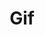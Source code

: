 ---
ee_id: '28'
site: '1'
type: '2'
long_id: 2006-019 Gif
url: 2006-019-handmadegif
title: Gif
year: '2006'
medium: 'Pen on paper. '
commission:
dims:
pitch: "​Gif file written by hand. "
ps: "<p>​Handmade Gif is a Gif file I wrote by hand in binary. This of course is pointless,
  but I chose to do this as an exercise in order to familiarize myself with the basics
  of compression for no reason other then I wondered how it worked. Since Gif was
  the oldest common compression format, I picked it first. And because I was writing
  it by hand I picked a really small and easy one to do, which was a 2 pixel wide
  by 2 pixel high square. Black, White, on top of White, Black. U can see it re-sized
  above (the grey sections are aliasing which are not included in the oriignal, ...
  I swear!, download it and check it out. :) \n<p>Gif Code Explanation\n\n<p>header:
  474946383961\n\n<p>image map size: 0200 0200\n\n<p>global color flag, not sorted,
  1 bit per color, size of color table 2: 80\n\n<p>no background (unused): 00\n\n<p>no
  pixel aspect ratio: 00\n\n<p>black: 000000\n\n<p>white: FFFFFF\n\n<p>image separator:
  2C\n\n<p>image distance from l / r in image map: 0000 0000\n\n<p>image size: 0200
  0200\n\n<p>non interlaced, and no local colors (not sorted and no size): 00\n\n<p>size
  of LZW code chunks (=3): 02\n\n<p>length of LZW code section: 03\n\n<p>LWZ code:
  448202\n\n<p>next LZW code size: 00\n\n<p>end of file: 3B\n\n<p>It is a 2 by 2 black
  and white checker GIF…\n\n<p>BW WB"
live_url:
related:
youtube:
imgs: Gif_2006_019_full-2-database_qqq.jpg,cory_arcangel_gif.gif
subheading:
display_year: '2006'
download:
add_credit:
add_credits:
related_code:
layout: things-i-made
---